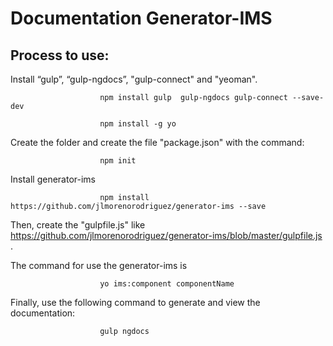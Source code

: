 Documentation Generator-IMS
=====================

Process to use: 
-----------------

Install “gulp”, “gulp-ngdocs”, "gulp-connect" and "yeoman".

```
					npm install gulp  gulp-ngdocs gulp-connect --save-dev

					npm install -g yo
```


Create the folder and create the file "package.json" with the command:


```
					npm init
```


Install generator-ims 

```
       				npm install https://github.com/jlmorenorodriguez/generator-ims --save     

```


Then, create the "gulpfile.js" like https://github.com/jlmorenorodriguez/generator-ims/blob/master/gulpfile.js .


The command for use the generator-ims is

```
					yo ims:component componentName
```


Finally, use the following command to generate and view the documentation:

```
					gulp ngdocs
```
